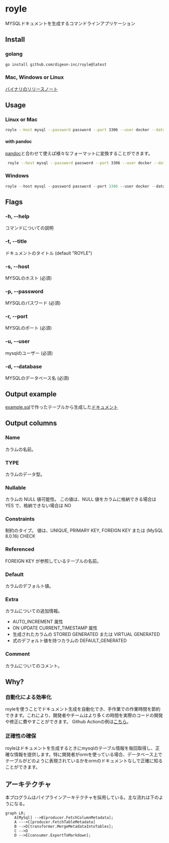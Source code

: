 # royle

MYSQLドキュメントを生成するコマンドラインアプリケーション

## Install

### golang

```bash
go install github.com/digeon-inc/royle@latest
```

### Mac, Windows or Linux

[バイナリのリリースノート](https://github.com/digeon-inc/royle/releases)

## Usage

### Linux or Mac

```bash
royle --host mysql --password password --port 3306 --user docker --database template > doc.md
```

#### with pandoc

[pandoc](https://pandoc.org/)と合わせて使えば様々なフォーマットに変換することができます。

```bash
 royle --host mysql --password password --port 3306 --user docker --database template | pandoc -o doc.html
```


### Windows

```powershell
royle --host mysql --password password --port 3306 --user docker --database template | Out-File -FilePath doc.md -Encoding utf8
```

## Flags

### -h, --help
コマンドについての説明

### -t, --title
ドキュメントのタイトル (default "ROYLE")

### -s, --host
MYSQLのホスト (必須)

### -p, --password
MYSQLのパスワード (必須)

### -r, --port
MYSQLのポート (必須)

### -u, --user
mysqlのユーザー (必須)

### -d, --database
MYSQLのデータベース名 (必須)

## Output example

[example.sql](https://github.com/digeon-inc/royle/blob/main/example.sql)で作ったテーブルから生成した[ドキュメント](https://digeon-inc.github.io/royle/)

## Output columns

### Name
カラムの名前。

### TYPE
カラムのデータ型。

### Nullable
カラムの NULL 値可能性。 この値は、NULL 値をカラムに格納できる場合は YES で、格納できない場合は NO

### Constraints
制約のタイプ。 値は、UNIQUE, PRIMARY KEY, FOREIGN KEY または (MySQL 8.0.16) CHECK

### Referenced
FOREIGN KEY が参照しているテーブルの名前。

### Default
カラムのデフォルト値。

### Extra
カラムについての追加情報。
- AUTO_INCREMENT 属性
- ON UPDATE CURRENT_TIMESTAMP 属性
- 生成されたカラムの STORED GENERATED または VIRTUAL GENERATED
- 式のデフォルト値を持つカラムの DEFAULT_GENERATED

### Comment
カラムについてのコメント。

## Why?

### 自動化による効率化

royleを使うことでドキュメント生成を自動化でき、手作業での作業時間を節約できます。これにより、開発者やチームはより多くの時間を実際のコードの開発や修正に費やすことができます。
Github Actionの例は[こちら](https://github.com/digeon-inc/royle/blob/main/.github/workflows/page.yaml)。

### 正確性の確保

royleはドキュメントを生成するときにmysqlのテーブル情報を毎回取得し、正確な情報を提供します。特に開発者がormを使っている場合、データベース上でテーブルがどのように表現されているかをormのドキュメントなしで正確に知ることができます。

## アーキテクチャ

本プログラムはパイプラインアーキテクチャを採用している。主な流れは下のようになる。

```mermaid
graph LR;
    A[MySql] -->B[producer.FetchColumnMetadata];
    A --->C[producer.FetchTableMetadata]
    B -->D[transformer.MergeMetadataIntoTables];
    C -->D
    D -->E[consumer.ExportToMarkdown];
```
